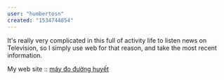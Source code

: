 ```yaml
---
user: "humbertosn"
created: "1534744854"
---
```


It's really very complicated in this full of activity life to listen news on Television, so 
I simply use web for that reason, and take the most recent information.

My web site :: <a href="https://ytenamgiao.com/">máy đo đường huyết</a>
